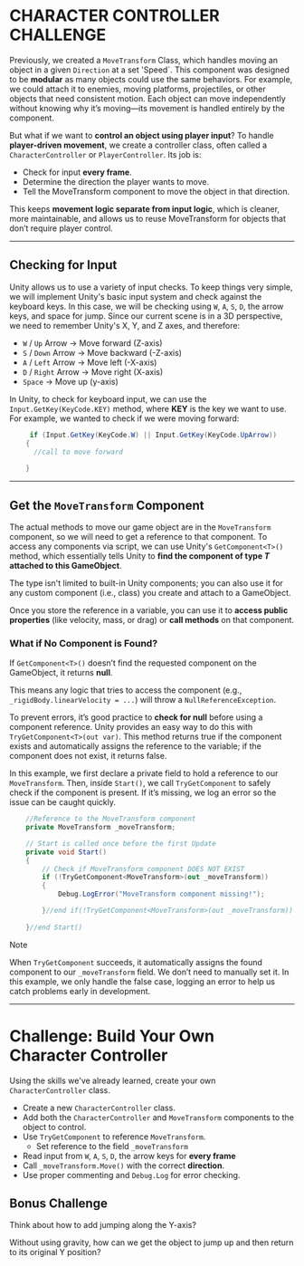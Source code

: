 # CHARACTER CONTROLLER CHALLENGE

Previously, we created a `MoveTransform` Class, which handles moving an object in a given `Direction` at a set 'Speed`. This component was designed to be **modular** as many objects could use the same behaviors. For example, we could attach it to enemies, moving platforms, projectiles, or other objects that need consistent motion. Each object can move independently without knowing why it’s moving—its movement is handled entirely by the component.

But what if we want to **control an object using player input**? To handle **player-driven movement**, we create a controller class, often called a `CharacterController` or `PlayerController`. Its job is: 
- Check for input **every frame**.
- Determine the direction the player wants to move.
- Tell the MoveTransform component to move the object in that direction.

This keeps **movement logic separate from input logic**, which is cleaner, more maintainable, and allows us to reuse MoveTransform for objects that don’t require player control.

---

## Checking for Input
Unity allows us to use a variety of input checks. To keep things very simple, we will implement Unity's basic input system and check against the keyboard keys. 
In this case, we will be checking using `W`, `A`, `S`, `D`, the arrow keys, and space for jump. 
Since our current scene is in a 3D perspective, we need to remember Unity's X, Y, and Z axes, and therefore: 
- `W` / `Up` Arrow → Move forward (Z-axis)
- `S` / `Down` Arrow → Move backward (-Z-axis)
- `A` / `Left` Arrow → Move left (-X-axis)
- `D` / `Right` Arrow → Move right (X-axis)
- `Space` → Move up (y-axis)

In Unity, to check for keyboard input, we can use the `Input.GetKey(KeyCode.KEY)` method, where **KEY** is the key we want to use. For example, we wanted to check if we were moving forward: 

```csharp
     if (Input.GetKey(KeyCode.W) || Input.GetKey(KeyCode.UpArrow))
    {
      //call to move forward
    
    }
```

---

## Get the `MoveTransform` Component
The actual methods to move our game object are in the `MoveTransform` component, so we will need to get a reference to that component. To access any components via script, we can use Unity's `GetComponent<T>()` method, which essentially tells Unity to **find the component of type _T_ attached to this GameObject**.

The type isn't limited to built-in Unity components; you can also use it for any custom component (i.e., class) you create and attach to a GameObject.

Once you store the reference in a variable, you can use it to **access public properties** (like velocity, mass, or drag) or **call methods** on that component.

### What if No Component is Found?

If `GetComponent<T>()` doesn’t find the requested component on the GameObject, it returns **null**.

This means any logic that tries to access the component (e.g., `_rigidBody.linearVelocity = ...`) will throw a `NullReferenceException`.

To prevent errors, it’s good practice to **check for null** before using a component reference. Unity provides an easy way to do this with `TryGetComponent<T>(out var)`. This method returns true if the component exists and automatically assigns the reference to the variable; if the component does not exist, it returns false.

In this example, we first declare a private field to hold a reference to our `MoveTransform`. Then, inside `Start()`, we call `TryGetComponent` to safely check if the component is present. If it’s missing, we log an error so the issue can be caught quickly.

```csharp
    //Reference to the MoveTransform component 
    private MoveTransform _moveTransform;

    // Start is called once before the first Update
    private void Start()
    {
        // Check if MoveTransform component DOES NOT EXIST
        if (!TryGetComponent<MoveTransform>(out _moveTransform))
        {
            Debug.LogError("MoveTransform component missing!");

        }//end if(!TryGetComponent<MoveTransform>(out _moveTransform))
      
    }//end Start()

```
> [!NOTE]
> When `TryGetComponent` succeeds, it automatically assigns the found component to our `_moveTransform` field. We don’t need to manually set it. In this example, we only handle the false case, logging an error to help us catch problems early in development.

---


# Challenge: Build Your Own Character Controller
Using the skills we've already learned, create your own `CharacterController` class. 

- Create a new `CharacterController` class.
- Add both the `CharacterController` and `MoveTransform` components to the object to control.
- Use `TryGetComponent` to reference `MoveTransform`.
  - Set reference to the field `_moveTransform`
- Read input from `W`, `A`, `S`, `D`, the arrow keys for **every frame**
- Call `_moveTransform.Move()` with the correct **direction**.
- Use proper commenting and `Debug.Log` for error checking.

## Bonus Challenge

Think about how to add jumping along the Y-axis? 

Without using gravity, how can we get the object to jump up and then return to its original Y position? 


